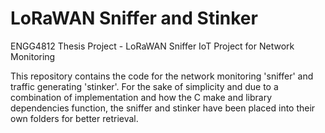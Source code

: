 # LoRaWAN Sniffer and Stinker
ENGG4812 Thesis Project - LoRaWAN Sniffer IoT Project for Network Monitoring

This repository contains the code for the network monitoring 'sniffer' and traffic generating 'stinker'.
For the sake of simplicity and due to a combination of implementation and how the C make and library dependencies function, the sniffer and stinker have been placed into their own folders for better retrieval.

